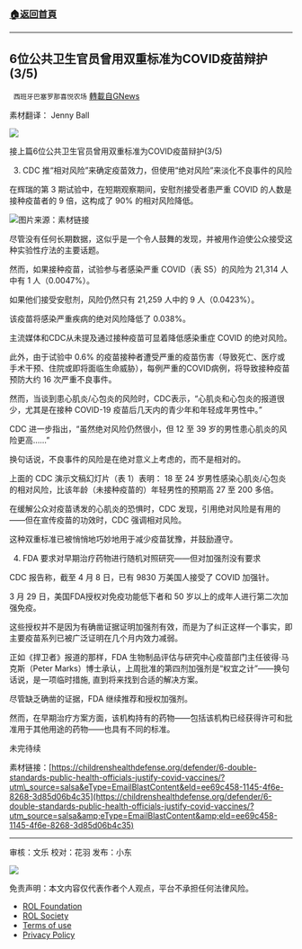 ###  [:house:返回首頁](https://github.com/ourhimalayas/txt)
---


## 6位公共卫生官员曾用双重标准为COVID疫苗辩护(3/5)
` 西班牙巴塞罗那喜悦农场` [轉載自GNews](https://gnews.org/zh-hans/2350241/)

素材翻译： Jenny Ball

![](https://assets.gnews.org/wp-content/uploads/2022/04/xin_png.001-1-1280x140-30.jpg)

接上篇6位公共卫生官员曾用双重标准为COVID疫苗辩护(3/5)

3. CDC 推“相对风险”来确定疫苗效力，但使用“绝对风险”来淡化不良事件的风险

在辉瑞的第 3 期试验中，在短期观察期间，安慰剂接受者患严重 COVID 的人数是接种疫苗者的 9 倍，这构成了 90% 的相对风险降低。

![](https://assets.gnews.org/wp-content/uploads/2022/04/1-153.png)图片来源：素材链接

尽管没有任何长期数据，这似乎是一个令人鼓舞的发现，并被用作迫使公众接受这种实验性疗法的主要话题。

然而，如果接种疫苗，试验参与者感染严重 COVID（表 S5）的风险为 21,314 人中有 1 人（0.0047%）。

如果他们接受安慰剂，风险仍然只有 21,259 人中的 9 人（0.0423%）。

该疫苗将感染严重疾病的绝对风险降低了 0.038%。

主流媒体和CDC从未提及通过接种疫苗可显着降低感染重症 COVID 的绝对风险。

此外，由于试验中 0.6% 的疫苗接种者遭受严重的疫苗伤害（导致死亡、医疗或手术干预、住院或即将面临生命威胁），每例严重的COVID病例，将导致接种疫苗预防大约 16 次严重不良事件。

然而，当谈到患心肌炎/心包炎的风险时，CDC表示，“心肌炎和心包炎的报道很少，尤其是在接种 COVID-19 疫苗后几天内的青少年和年轻成年男性中。”

CDC 进一步指出，“虽然绝对风险仍然很小，但 12 至 39 岁的男性患心肌炎的风险更高……”

换句话说，不良事件的风险是在绝对意义上考虑的，而不是相对的。

上面的 CDC 演示文稿幻灯片（表 1）表明： 18 至 24 岁男性感染心肌炎/心包炎的相对风险，比该年龄（未接种疫苗的）年轻男性的预期高 27 至 200 多倍。

在缓解公众对疫苗诱发的心肌炎的恐惧时，CDC 发现，引用绝对风险是有用的——但在宣传疫苗的功效时，CDC 强调相对风险。

这种双重标准已被悄悄地巧妙地用于减少疫苗犹豫，并鼓励遵守。

4. FDA 要求对早期治疗药物进行随机对照研究——但对加强剂没有要求

CDC 报告称，截至 4 月 8 日，已有 9830 万美国人接受了 COVID 加强针。

3 月 29 日，美国FDA授权对免疫功能低下者和 50 岁以上的成年人进行第二次加强免疫。

这些授权并不是因为有确凿证据证明加强剂有效，而是为了纠正这样一个事实，即主要疫苗系列已被广泛证明在几个月内效力减弱。

正如《捍卫者》报道的那样，FDA 生物制品评估与研究中心疫苗部门主任彼得·马克斯（Peter Marks）博士承认，上周批准的第四剂加强剂是“权宜之计”——换句话说，是一项临时措施, 直到将来找到合适的解决方案。

尽管缺乏确凿的证据，FDA 继续推荐和授权加强剂。

然而，在早期治疗方案方面，该机构持有的药物——包括该机构已经获得许可和批准用于其他用途的药物——也具有不同的标准。

未完待续

素材链接：[https://childrenshealthdefense.org/defender/6-double-standards-public-health-officials-justify-covid-vaccines/?utm\_source=salsa&eType=EmailBlastContent&eId=ee69c458-1145-4f6e-8268-3d85d06b4c35](https://childrenshealthdefense.org/defender/6-double-standards-public-health-officials-justify-covid-vaccines/?utm_source=salsa&amp;eType=EmailBlastContent&amp;eId=ee69c458-1145-4f6e-8268-3d85d06b4c35)

* * *

审核：文乐
校对：花羽
发布：小东

![](https://assets.gnews.org/wp-content/uploads/2022/04/GNEWS_CH.-1-3-1-23.jpeg)

 

免责声明：本文内容仅代表作者个人观点，平台不承担任何法律风险。

- [ROL Foundation](https://rolfoundation.org/)
- [ROL Society](https://rolsociety.org/)
- [Terms of use](https://gnews.org/terms-of-use-3/)
- [Privacy Policy](https://gnews.org/privacy-policy/)
